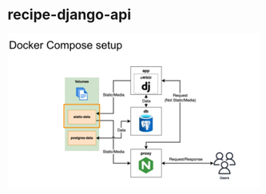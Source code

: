 # recipe-django-api

![System Design Of Django Application](https://github.com/Dev-El-badry/recipe-django-api/blob/main/flowchart.png)